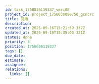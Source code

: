 ```yaml
---
id: task_1758036119337_vmri08
project_id: project_1758036096750_gcncrc
title: 閱讀
description: 
created_at: 2025-09-16T15:21:59.337Z
updated_at: 2025-09-16T15:35:03.321Z
status: done
priority: 3
position: 1758036119337
tags: []
due_date: 
estimate: 
assignee: 
relations:
  links: []
---
```







